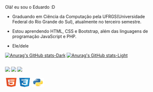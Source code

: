  Olá! eu sou o Eduardo :D 

- Graduando em Ciência da Computação pela UFRGS(Universidade Federal do Rio Grande do Sul), atualmente no terceiro semestre.

- Estou aprendendo HTML, CSS e Bootstrap, além das linguagens de programação JavaScript e PHP.

- Ele/dele


[![Anurag's GitHub stats-Dark](https://github-readme-stats.vercel.app/api?username=eduardosaldanhacs&show_icons=true&theme=dark#gh-dark-mode-only)](https://github.com/eduardosaldanhacs/github-readme-stats#gh-dark-mode-only)
[![Anurag's GitHub stats-Light](https://github-readme-stats.vercel.app/api?username=eduardosaldanhacs&show_icons=true&theme=default#gh-light-mode-only)](https://github.com/eduardosaldanhacs/github-readme-stats#gh-light-mode-only)

##
 
<div> 
    <a href="https://www.instagram.com/_eduardogss/?hl=pt-br" target="_blank"><img src="https://img.shields.io/badge/-Instagram-%23E4405F?style=for-the-badge&logo=instagram&logoColor=white" target="_blank"></a>
  <a href = "mailto:eduardosaldanhacs@gmail.com"><img src="https://img.shields.io/badge/-Gmail-%23333?style=for-the-badge&logo=gmail&logoColor=white" target="_blank"></a>
  <a href="https://www.linkedin.com/in/eduardo-saldanha-94b678217/" target="_blank"><img src="https://img.shields.io/badge/-LinkedIn-%230077B5?style=for-the-badge&logo=linkedin&logoColor=white" target="_blank"></a> 
  <div>
  
  <div style="display: inline_block"><br>
  <img align="center" alt="Eduardo-HTML" height="30" width="40" src="https://raw.githubusercontent.com/devicons/devicon/master/icons/html5/html5-original.svg">
  <img align="center" alt="Eduardo-CSS" height="30" width="40" src="https://raw.githubusercontent.com/devicons/devicon/master/icons/css3/css3-original.svg">
  <img align="center" alt="Eduardo-Python" height="30" width="40" src="https://raw.githubusercontent.com/devicons/devicon/master/icons/python/python-original.svg">
</div>
